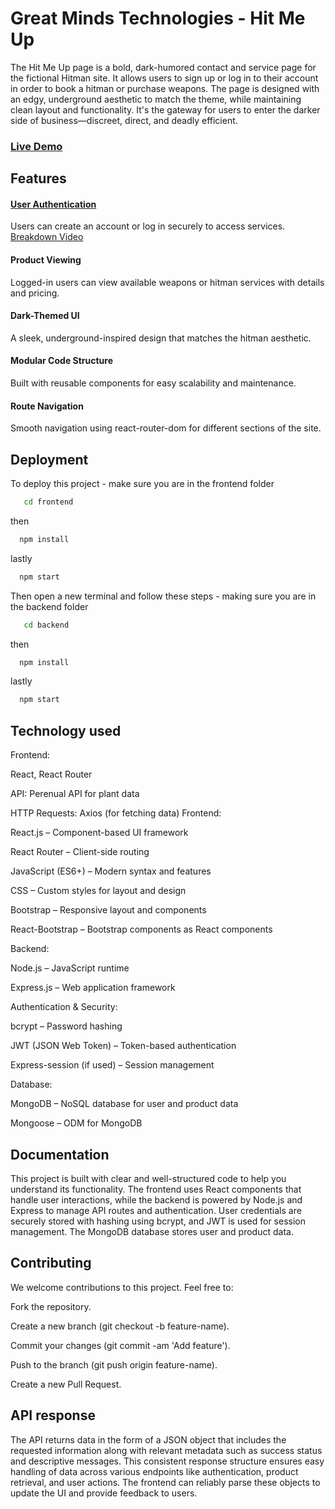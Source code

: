 
# Great Minds Technologies - Hit Me Up

The Hit Me Up page is a bold, dark-humored contact and service page for the fictional Hitman site. It allows users to sign up or log in to their account in order to book a hitman or purchase weapons. The page is designed with an edgy, underground aesthetic to match the theme, while maintaining clean layout and functionality. It's the gateway for users to enter the darker side of business—discreet, direct, and deadly efficient.
### [Live Demo](https://drive.google.com/file/d/18gUZrLTv2NoHnUCgmJriBdeoa2ODZp6C/view?usp=sharing)

## Features

#### [User Authentication](https://drive.google.com/file/d/1GDPLpWfwR1_LXFcudjPadTlC7BAxB8dm/view?usp=sharing)
Users can create an account or log in securely to access services. [Breakdown Video](https://drive.google.com/file/d/1GDPLpWfwR1_LXFcudjPadTlC7BAxB8dm/view?usp=sharing)

#### Product Viewing
Logged-in users can view available weapons or hitman services with details and pricing.

#### Dark-Themed UI
A sleek, underground-inspired design that matches the hitman aesthetic.

#### Modular Code Structure
Built with reusable components for easy scalability and maintenance.

#### Route Navigation
Smooth navigation using react-router-dom for different sections of the site.





## Deployment

To deploy this project - make sure you are in the frontend folder

```bash
   cd frontend
```
then 

```bash
  npm install 

```
lastly
```bash
  npm start
```

Then open a new terminal and follow these steps - making sure you are in the backend folder

```bash
   cd backend
```
then 

```bash
  npm install 

```
lastly
```bash
  npm start
```





## Technology used

Frontend: 

React, React Router

API: Perenual API for plant data

HTTP Requests: Axios (for fetching data)
Frontend:

React.js – Component-based UI framework

React Router – Client-side routing

JavaScript (ES6+) – Modern syntax and features

CSS – Custom styles for layout and design

Bootstrap – Responsive layout and components

React-Bootstrap – Bootstrap components as React components

Backend:

Node.js – JavaScript runtime

Express.js – Web application framework

Authentication & Security:

bcrypt – Password hashing

JWT (JSON Web Token) – Token-based authentication

Express-session (if used) – Session management

Database:

MongoDB – NoSQL database for user and product data

Mongoose – ODM for MongoDB


## Documentation

This project is built with clear and well-structured code to help you understand its functionality. The frontend uses React components that handle user interactions, while the backend is powered by Node.js and Express to manage API routes and authentication. User credentials are securely stored with hashing using bcrypt, and JWT is used for session management. The MongoDB database stores user and product data. 
## Contributing


We welcome contributions to this project. Feel free to:

Fork the repository.

Create a new branch (git checkout -b feature-name).

Commit your changes (git commit -am 'Add feature').

Push to the branch (git push origin feature-name).

Create a new Pull Request.

## API response 

The API returns data in the form of a JSON object that includes the requested information along with relevant metadata such as success status and descriptive messages. This consistent response structure ensures easy handling of data across various endpoints like authentication, product retrieval, and user actions. The frontend can reliably parse these objects to update the UI and provide feedback to users.

